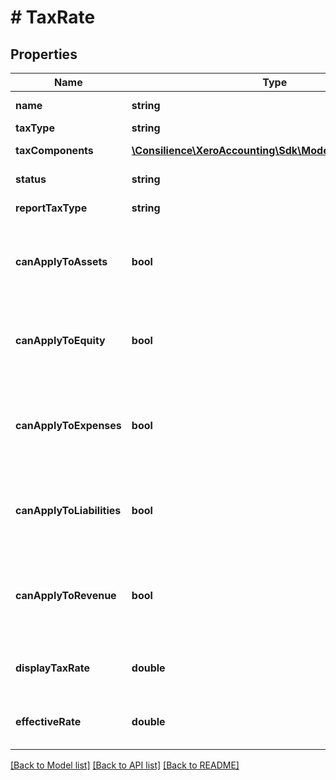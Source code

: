 # # TaxRate

## Properties

Name | Type | Description | Notes
------------ | ------------- | ------------- | -------------
**name** | **string** | Name of tax rate | [optional] 
**taxType** | **string** | The tax type | [optional] 
**taxComponents** | [**\Consilience\XeroAccounting\Sdk\Model\TaxComponent[]**](TaxComponent.md) | See TaxComponents | [optional] 
**status** | **string** | See Status Codes | [optional] 
**reportTaxType** | **string** | See ReportTaxTypes | 
**canApplyToAssets** | **bool** | Boolean to describe if tax rate can be used for asset accounts i.e.  true,false | [optional] 
**canApplyToEquity** | **bool** | Boolean to describe if tax rate can be used for equity accounts i.e true,false | [optional] 
**canApplyToExpenses** | **bool** | Boolean to describe if tax rate can be used for expense accounts  i.e. true,false | [optional] 
**canApplyToLiabilities** | **bool** | Boolean to describe if tax rate can be used for liability accounts  i.e. true,false | [optional] 
**canApplyToRevenue** | **bool** | Boolean to describe if tax rate can be used for revenue accounts i.e. true,false | [optional] 
**displayTaxRate** | **double** | Tax Rate (decimal to 4dp) e.g 12.5000 | [optional] 
**effectiveRate** | **double** | Effective Tax Rate (decimal to 4dp) e.g 12.5000 | [optional] 

[[Back to Model list]](../../README.md#documentation-for-models) [[Back to API list]](../../README.md#documentation-for-api-endpoints) [[Back to README]](../../README.md)


